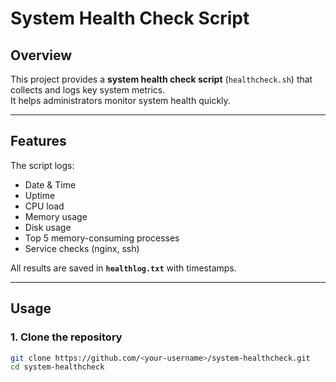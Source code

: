 # System Health Check Script
##  Overview
This project provides a **system health check script** (`healthcheck.sh`) that collects and logs key system metrics.  
It helps administrators monitor system health quickly.

---

##  Features
The script logs:
-  Date & Time
-  Uptime
-  CPU load
-  Memory usage
-  Disk usage
-  Top 5 memory-consuming processes
-  Service checks (nginx, ssh)

All results are saved in **`healthlog.txt`** with timestamps.

---

##  Usage

### 1. Clone the repository
```bash
git clone https://github.com/<your-username>/system-healthcheck.git
cd system-healthcheck

